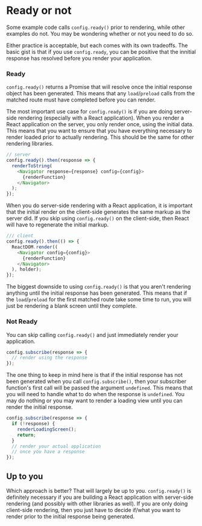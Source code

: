 # Ready or not

Some example code calls `config.ready()` prior to rendering, while other examples do not. You may be wondering whether or not you need to do so.

Either practice is acceptable, but each comes with its own tradeoffs. The basic gist is that if you use `config.ready`, you can be positive that the innitial response has resolved before you render your application.

### Ready

`config.ready()` returns a Promise that will resolve once the initial response object has been generated. This means that any `load`/`preload` calls from the matched route must have completed before you can render.

The most important use case for `config.ready()` is if you are doing server-side rendering (especially with a React application). When you render a React application on the server, you only render once, using the initial data. This means that you want to ensure that you have everything necessary to render loaded prior to actually rendering. This should be the same for other rendering libraries.

```js
// server
config.ready().then(response => {
  renderToString(
    <Navigator response={response} config={config}>
      {renderFunction}
    </Navigator>
  );
});
```

When you do server-side rendering with a React application, it is important that the initial render on the client-side generates the same markup as the server did. If you skip using `config.ready()` on the client-side, then React will have to regenerate the initial markup.

```js
/// client
config.ready().then(() => {
  ReactDOM.render((
    <Navigator config={config}>
      {renderFunction}
    </Navigator>
  ), holder);
});
```

The biggest downside to using `config.ready()` is that you aren't rendering anything until the initial response has been generated. This means that if the `load`/`preload` for the first matched route take some time to run, you will just be rendering a blank screen until they complete.

### Not Ready

You can skip calling `config.ready()` and just immediately render your application.

```js
config.subscribe(response => {
  // render using the response
});
```

The one thing to keep in mind here is that if the initial response has not been generated when you call `config.subscribe()`, then your subscriber function's first call will be passed the argument `undefined`. This means that you will need to handle what to do when the response is `undefined`. You may do nothing or you may want to render a loading view until you can render the initial response.

```js
config.subscribe(response => {
  if (!response) {
    renderLoadingScreen();
    return;
  }
  // render your actual application
  // once you have a response
});
```

## Up to you

Which approach is better? That will largely be up to you. `config.ready()` is definitely necessary if you are building a React application with server-side rendering (and possibly with other libraries as well). If you are only doing client-side rendering, then you just have to decide if/what you want to render prior to the initial response being generated.


